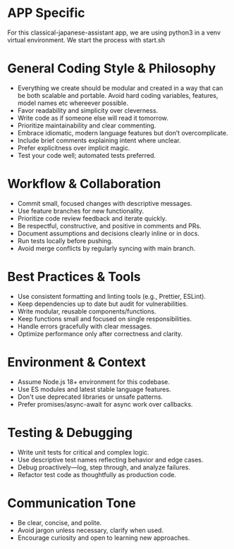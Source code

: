 # APP Specific

For this classical-japanese-assistant app, we are using python3 in a venv virtual environment. We start the process with start.sh

# General Coding Style & Philosophy

- Everything we create should be modular and created in a way that can be both scalable and portable. Avoid hard coding variables, features, model names etc whereever possible.
- Favor readability and simplicity over cleverness.
- Write code as if someone else will read it tomorrow.
- Prioritize maintainability and clear commenting.
- Embrace idiomatic, modern language features but don’t overcomplicate.
- Include brief comments explaining intent where unclear.
- Prefer explicitness over implicit magic.
- Test your code well; automated tests preferred.

# Workflow & Collaboration

- Commit small, focused changes with descriptive messages.
- Use feature branches for new functionality.
- Prioritize code review feedback and iterate quickly.
- Be respectful, constructive, and positive in comments and PRs.
- Document assumptions and decisions clearly inline or in docs.
- Run tests locally before pushing.
- Avoid merge conflicts by regularly syncing with main branch.

# Best Practices & Tools

- Use consistent formatting and linting tools (e.g., Prettier, ESLint).
- Keep dependencies up to date but audit for vulnerabilities.
- Write modular, reusable components/functions.
- Keep functions small and focused on single responsibilities.
- Handle errors gracefully with clear messages.
- Optimize performance only after correctness and clarity.

# Environment & Context

- Assume Node.js 18+ environment for this codebase.
- Use ES modules and latest stable language features.
- Don't use deprecated libraries or unsafe patterns.
- Prefer promises/async-await for async work over callbacks.

# Testing & Debugging

- Write unit tests for critical and complex logic.
- Use descriptive test names reflecting behavior and edge cases.
- Debug proactively—log, step through, and analyze failures.
- Refactor test code as thoughtfully as production code.

# Communication Tone

- Be clear, concise, and polite.
- Avoid jargon unless necessary, clarify when used.
- Encourage curiosity and open to learning new approaches.